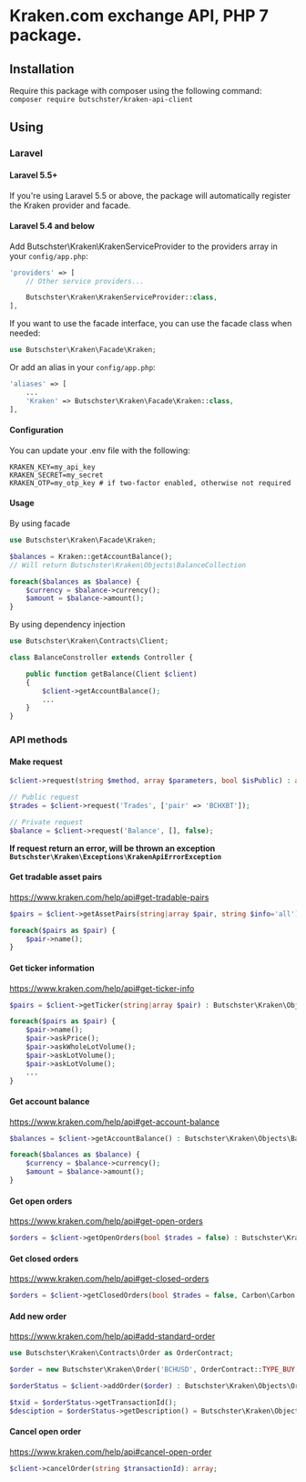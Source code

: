 # Kraken.com exchange API, PHP 7 package.

## Installation

Require this package with composer using the following command:
`composer require butschster/kraken-api-client`

## Using

### Laravel

#### Laravel 5.5+
If you're using Laravel 5.5 or above, the package will automatically register the Kraken provider and facade.

#### Laravel 5.4 and below

Add Butschster\Kraken\KrakenServiceProvider to the providers array in your `config/app.php`:
```php
'providers' => [
    // Other service providers...

    Butschster\Kraken\KrakenServiceProvider::class,
],
```

If you want to use the facade interface, you can use the facade class when needed:
```php
use Butschster\Kraken\Facade\Kraken;
```

Or add an alias in your `config/app.php`:

```php
'aliases' => [
    ...
    'Kraken' => Butschster\Kraken\Facade\Kraken::class,
],
```

#### Configuration

You can update your .env file with the following:
```
KRAKEN_KEY=my_api_key
KRAKEN_SECRET=my_secret
KRAKEN_OTP=my_otp_key # if two-factor enabled, otherwise not required
```

#### Usage

By using facade
```php
use Butschster\Kraken\Facade\Kraken;

$balances = Kraken::getAccountBalance(); 
// Will return Butschster\Kraken\Objects\BalanceCollection

foreach($balances as $balance) {
    $currency = $balance->currency();
    $amount = $balance->amount();
}
```

By using dependency injection
```php
use Butschster\Kraken\Contracts\Client;

class BalanceConstroller extends Controller {

    public function getBalance(Client $client)
    {
        $client->getAccountBalance();
        ...
    }
}
```

### API methods

#### Make request

```php
$client->request(string $method, array $parameters, bool $isPublic) : array;

// Public request
$trades = $client->request('Trades', ['pair' => 'BCHXBT']);

// Private request
$balance = $client->request('Balance', [], false);
```

**If request return an error, will be thrown an exception `Butschster\Kraken\Exceptions\KrakenApiErrorException`**

#### Get tradable asset pairs
https://www.kraken.com/help/api#get-tradable-pairs

```php
$pairs = $client->getAssetPairs(string|array $pair, string $info='all') : Butschster\Kraken\Objects\PairCollection;

foreach($pairs as $pair) {
    $pair->name();
}
```

#### Get ticker information
https://www.kraken.com/help/api#get-ticker-info

```php
$pairs = $client->getTicker(string|array $pair) : Butschster\Kraken\Objects\TickerCollection;

foreach($pairs as $pair) {
    $pair->name();
    $pair->askPrice();
    $pair->askWholeLotVolume();
    $pair->askLotVolume();
    $pair->askLotVolume();
    ...
}
```

#### Get account balance
https://www.kraken.com/help/api#get-account-balance

```php
$balances = $client->getAccountBalance() : Butschster\Kraken\Objects\BalanceCollection;

foreach($balances as $balance) {
    $currency = $balance->currency();
    $amount = $balance->amount();
}
```

#### Get open orders
https://www.kraken.com/help/api#get-open-orders

```php
$orders = $client->getOpenOrders(bool $trades = false) : Butschster\Kraken\Objects\OrdersCollection;
```

#### Get closed orders
https://www.kraken.com/help/api#get-closed-orders

```php
$orders = $client->getClosedOrders(bool $trades = false, Carbon\Carbon $start = null, Carbon\Carbon $end = null) : Butschster\Kraken\Objects\OrdersCollection;
```

#### Add new order
https://www.kraken.com/help/api#add-standard-order

```php
use Butschster\Kraken\Contracts\Order as OrderContract;

$order = new Butschster\Kraken\Order('BCHUSD', OrderContract::TYPE_BUY, OrderContract::ORDER_TYPE_MARKET, 20);

$orderStatus = $client->addOrder($order) : Butschster\Kraken\Objects\OrderStatus;

$txid = $orderStatus->getTransactionId();
$desciption = $orderStatus->getDescription() = Butschster\Kraken\Objects\OrderStatusDescription;
```

#### Cancel open order
https://www.kraken.com/help/api#cancel-open-order

```php
$client->cancelOrder(string $transactionId): array;
```